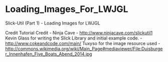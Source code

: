Loading_Images_For_LWJGL
========================

Slick-Util (Part 1) - Loading Images for LWJGL

Credit
Tutorial Credit - Ninja Cave - http://www.ninjacave.com/slickutil1
Kevin Glass for writing the Slick Library and initial example code. - http://www.cokeandcode.com/main/
Tuxyso for the image resource used - http://commons.wikimedia.org/wiki/Main_Page#mediaviewer/File:Duisburger_Innenhafen_Five_Boats_Abend_2014.jpg
